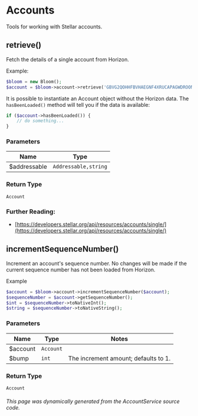 # Accounts

Tools for working with Stellar accounts.


## retrieve()

Fetch the details of a single account from Horizon.

Example:
```php
$bloom = new Bloom();
$account = $bloom->account->retrieve('GBVG2QOHHFBVHAEGNF4XRUCAPAGWDROONM2LC4BK4ECCQ5RTQOO64VBW');
```

It is possible to instantiate an Account object without the Horizon data.
The `hasBeenLoaded()` method will tell you if the data is available:

```php
if ($account->hasBeenLoaded()) {
    // do something...
}
```

### Parameters

| Name | Type |
| ---- | ---- |
| $addressable| `Addressable,string` |

### Return Type

`Account`

### Further Reading:

- [https://developers.stellar.org/api/resources/accounts/single/](https://developers.stellar.org/api/resources/accounts/single/)

## incrementSequenceNumber()

Increment an account's sequence number. No changes will be made if the
current sequence number has not been loaded from Horizon.

Example
```php
$account = $bloom->account->incrementSequenceNumber($account);
$sequenceNumber = $account->getSequenceNumber();
$int = $sequenceNumber->toNativeInt();
$string = $sequenceNumber->toNativeString();
```

### Parameters

| Name | Type | Notes |
| ---- | ---- | ---- |
| $account| `Account` |
| $bump| `int` | The increment amount; defaults to 1. |

### Return Type

`Account`

###### This page was dynamically generated from the AccountService source code.
